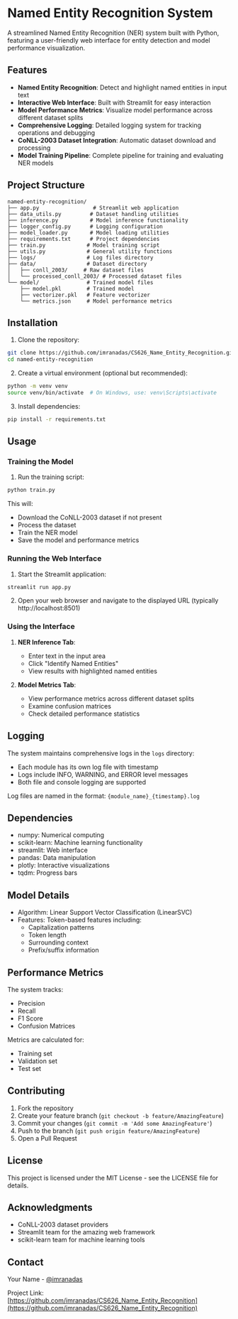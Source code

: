# Named Entity Recognition System

A streamlined Named Entity Recognition (NER) system built with Python, featuring a user-friendly web interface for entity detection and model performance visualization.

## Features

- **Named Entity Recognition**: Detect and highlight named entities in input text
- **Interactive Web Interface**: Built with Streamlit for easy interaction
- **Model Performance Metrics**: Visualize model performance across different dataset splits
- **Comprehensive Logging**: Detailed logging system for tracking operations and debugging
- **CoNLL-2003 Dataset Integration**: Automatic dataset download and processing
- **Model Training Pipeline**: Complete pipeline for training and evaluating NER models

## Project Structure

```
named-entity-recognition/
├── app.py                 # Streamlit web application
├── data_utils.py         # Dataset handling utilities
├── inference.py          # Model inference functionality
├── logger_config.py      # Logging configuration
├── model_loader.py       # Model loading utilities
├── requirements.txt      # Project dependencies
├── train.py             # Model training script
├── utils.py             # General utility functions
├── logs/                # Log files directory
├── data/                # Dataset directory
│   ├── conll_2003/     # Raw dataset files
│   └── processed_conll_2003/ # Processed dataset files
└── model/               # Trained model files
    ├── model.pkl        # Trained model
    ├── vectorizer.pkl   # Feature vectorizer
    └── metrics.json     # Model performance metrics
```

## Installation

1. Clone the repository:
```bash
git clone https://github.com/imranadas/CS626_Name_Entity_Recognition.git
cd named-entity-recognition
```

2. Create a virtual environment (optional but recommended):
```bash
python -m venv venv
source venv/bin/activate  # On Windows, use: venv\Scripts\activate
```

3. Install dependencies:
```bash
pip install -r requirements.txt
```

## Usage

### Training the Model

1. Run the training script:
```bash
python train.py
```
This will:
- Download the CoNLL-2003 dataset if not present
- Process the dataset
- Train the NER model
- Save the model and performance metrics

### Running the Web Interface

1. Start the Streamlit application:
```bash
streamlit run app.py
```

2. Open your web browser and navigate to the displayed URL (typically http://localhost:8501)

### Using the Interface

1. **NER Inference Tab**:
   - Enter text in the input area
   - Click "Identify Named Entities"
   - View results with highlighted named entities

2. **Model Metrics Tab**:
   - View performance metrics across different dataset splits
   - Examine confusion matrices
   - Check detailed performance statistics

## Logging

The system maintains comprehensive logs in the `logs` directory:
- Each module has its own log file with timestamp
- Logs include INFO, WARNING, and ERROR level messages
- Both file and console logging are supported

Log files are named in the format: `{module_name}_{timestamp}.log`

## Dependencies

- numpy: Numerical computing
- scikit-learn: Machine learning functionality
- streamlit: Web interface
- pandas: Data manipulation
- plotly: Interactive visualizations
- tqdm: Progress bars

## Model Details

- Algorithm: Linear Support Vector Classification (LinearSVC)
- Features: Token-based features including:
  - Capitalization patterns
  - Token length
  - Surrounding context
  - Prefix/suffix information

## Performance Metrics

The system tracks:
- Precision
- Recall
- F1 Score
- Confusion Matrices

Metrics are calculated for:
- Training set
- Validation set
- Test set

## Contributing

1. Fork the repository
2. Create your feature branch (`git checkout -b feature/AmazingFeature`)
3. Commit your changes (`git commit -m 'Add some AmazingFeature'`)
4. Push to the branch (`git push origin feature/AmazingFeature`)
5. Open a Pull Request

## License

This project is licensed under the MIT License - see the LICENSE file for details.

## Acknowledgments

- CoNLL-2003 dataset providers
- Streamlit team for the amazing web framework
- scikit-learn team for machine learning tools

## Contact

Your Name - [@imranadas](https://github.com/imranadas)

Project Link: [https://github.com/imranadas/CS626_Name_Entity_Recognition](https://github.com/imranadas/CS626_Name_Entity_Recognition)
